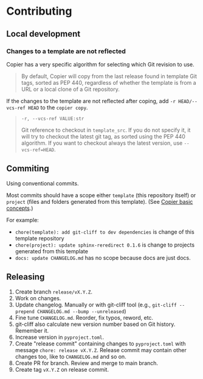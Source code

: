 # Contributing

## Local development

### Changes to a template are not reflected

Copier has a very specific algorithm for selecting which Git revision to use.

> By default, Copier will copy from the last release found in template Git tags, sorted as PEP 440, regardless of whether the template is from a URL or a local clone of a Git repository.

If the changes to the template are not reflected after coping, add `-r HEAD/--vcs-ref HEAD` to the `copier copy`.

> `-r, --vcs-ref VALUE:str`
>
> Git reference to checkout in `template_src`.
> If you do not specify it, it will try to
> checkout the latest git tag, as sorted using
> the PEP 440 algorithm. If you want to
> checkout always the latest version, use
> `--vcs-ref=HEAD`.

## Commiting

Using conventional commits.

Most commits should have a scope either `template` (this repository itself) or `project` (files and folders generated from this template). (See [Copier basic concepts](https://copier.readthedocs.io/en/stable/#basic-concepts).)

For example:

- `chore(template): add git-cliff to dev dependencies` is change of this template repository
- `chore(project): update sphinx-reredirect 0.1.6` is change to projects generated from this template
- `docs: update CHANGELOG.md` has no scope because docs are just docs.

## Releasing

1. Create branch `release/vX.Y.Z`.
1. Work on changes.
1. Update changelog. Manually or with git-cliff tool (e.g., `git-cliff --prepend CHANGELOG.md --bump --unreleased`)
1. Fine tune `CHANGELOG.md`. Reorder, fix typos, reword, etc.
1. git-cliff also calculate new version number based on Git history. Remember it.
1. Increase version in `pyproject.toml`.
1. Create "release commit" containing changes to `pyproject.toml` with message `chore: release vX.Y.Z`. Release commit may contain other changes too, like to `CHANGELOG.md` and so on.
1. Create PR for branch. Review and merge to main branch.
1. Create tag `vX.Y.Z` on release commit.